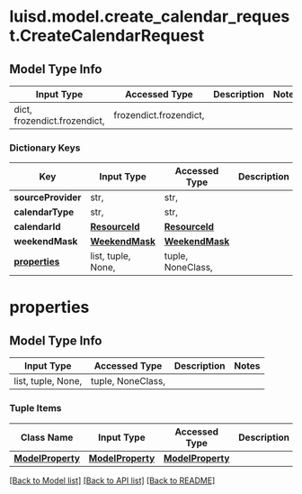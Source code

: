 # luisd.model.create_calendar_request.CreateCalendarRequest

## Model Type Info
Input Type | Accessed Type | Description | Notes
------------ | ------------- | ------------- | -------------
dict, frozendict.frozendict,  | frozendict.frozendict,  |  | 

### Dictionary Keys
Key | Input Type | Accessed Type | Description | Notes
------------ | ------------- | ------------- | ------------- | -------------
**sourceProvider** | str,  | str,  |  | 
**calendarType** | str,  | str,  |  | 
**calendarId** | [**ResourceId**](ResourceId.md) | [**ResourceId**](ResourceId.md) |  | 
**weekendMask** | [**WeekendMask**](WeekendMask.md) | [**WeekendMask**](WeekendMask.md) |  | 
**[properties](#properties)** | list, tuple, None,  | tuple, NoneClass,  |  | [optional] 

# properties

## Model Type Info
Input Type | Accessed Type | Description | Notes
------------ | ------------- | ------------- | -------------
list, tuple, None,  | tuple, NoneClass,  |  | 

### Tuple Items
Class Name | Input Type | Accessed Type | Description | Notes
------------- | ------------- | ------------- | ------------- | -------------
[**ModelProperty**](ModelProperty.md) | [**ModelProperty**](ModelProperty.md) | [**ModelProperty**](ModelProperty.md) |  | 

[[Back to Model list]](../../README.md#documentation-for-models) [[Back to API list]](../../README.md#documentation-for-api-endpoints) [[Back to README]](../../README.md)

